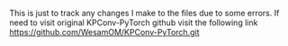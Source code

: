 This is just to track any changes I make to the files due to some errors. 
If need to visit original KPConv-PyTorch github visit the following link
https://github.com/WesamOM/KPConv-PyTorch.git
